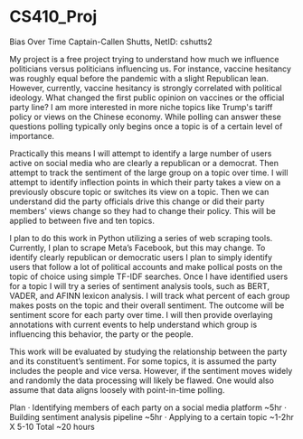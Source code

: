 # CS410_Proj

Bias Over Time 
Captain-Callen Shutts, NetID: cshutts2
 
My project is a free project trying to understand how much we influence politicians versus politicians influencing us. For instance, vaccine hesitancy was roughly equal before the pandemic with a slight Republican lean. However, currently, vaccine hesitancy is strongly correlated with political ideology. What changed the first public opinion on vaccines or the official party line? I am more interested in more niche topics like Trump's tariff policy or views on the Chinese economy. While polling can answer these questions polling typically only begins once a topic is of a certain level of importance. 
 
Practically this means I will attempt to identify a large number of users active on social media who are clearly a republican or a democrat. Then attempt to track the sentiment of the large group on a topic over time. I will attempt to identify inflection points in which their party takes a view on a previously obscure topic or switches its view on a topic. Then we can understand did the party officials drive this change or did their party members' views change so they had to change their policy. This will be applied to between five and ten topics.
 
I plan to do this work in Python utilizing a series of web scraping tools. Currently, I plan to scrape Meta’s Facebook, but this may change. To identify clearly republican or democratic users I plan to simply identify users that follow a lot of political accounts and make pollical posts on the topic of choice using simple TF-IDF searches. Once I have identified users for a topic I will try a series of sentiment analysis tools, such as BERT, VADER, and AFINN lexicon analysis. I will track what percent of each group makes posts on the topic and their overall sentiment. The outcome will be sentiment score for each party over time. I will then provide overlaying annotations with current events to help understand which group is influencing this behavior, the party or the people. 
 
This work will be evaluated by studying the relationship between the party and its constituent’s sentiment. For some topics, it is assumed the party includes the people and vice versa. However, if the sentiment moves widely and randomly the data processing will likely be flawed. One would also assume that data aligns loosely with point-in-time polling. 
 
Plan
· Identifying members of each party on a social media platform ~5hr
· Building sentiment analysis pipeline ~5hr
· Applying to a certain topic ~1-2hr X 5-10
Total ~20 hours
